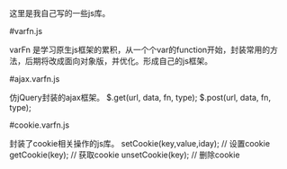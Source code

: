 
这里是我自己写的一些js库。

#varfn.js

varFn 是学习原生js框架的累积，从一个个var的function开始，封装常用的方法，后期将改成面向对象版，并优化。形成自己的js框架。

#ajax.varfn.js

仿jQuery封装的ajax框架。
$.get(url, data, fn, type);
$.post(url, data, fn, type);

#cookie.varfn.js

封装了cookie相关操作的js库。
setCookie(key,value,iday); // 设置cookie
getCookie(key); // 获取cookie
unsetCookie(key);  // 删除cookie
